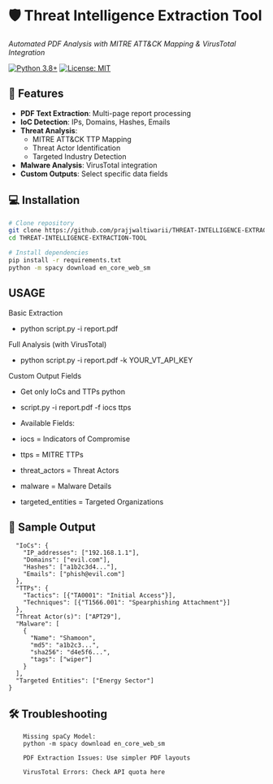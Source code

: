 # 🛡️ Threat Intelligence Extraction Tool

*Automated PDF Analysis with MITRE ATT&CK Mapping & VirusTotal Integration*

[![Python 3.8+](https://img.shields.io/badge/python-3.8%2B-blue)](https://www.python.org/)
[![License: MIT](https://img.shields.io/badge/License-MIT-yellow)](https://opensource.org/licenses/MIT)


## 🎯 Features
- **PDF Text Extraction**: Multi-page report processing
- **IoC Detection**: IPs, Domains, Hashes, Emails
- **Threat Analysis**: 
  - MITRE ATT&CK TTP Mapping
  - Threat Actor Identification
  - Targeted Industry Detection
- **Malware Analysis**: VirusTotal integration
- **Custom Outputs**: Select specific data fields

## 💻 Installation

```bash
# Clone repository
git clone https://github.com/prajjwaltiwarii/THREAT-INTELLIGENCE-EXTRACTION-TOOL.git
cd THREAT-INTELLIGENCE-EXTRACTION-TOOL

# Install dependencies
pip install -r requirements.txt
python -m spacy download en_core_web_sm
```

## USAGE
 Basic Extraction
 - python script.py -i report.pdf

 Full Analysis (with VirusTotal)
 - python script.py -i report.pdf -k YOUR_VT_API_KEY

 Custom Output Fields
 - Get only IoCs and TTPs python
 - script.py -i report.pdf -f iocs ttps

- Available Fields:
 - iocs = Indicators of Compromise
 - ttps = MITRE TTPs
 - threat_actors = Threat Actors
 - malware = Malware Details
 - targeted_entities = Targeted Organizations 

## 📄 Sample Output

```{
  "IoCs": {
    "IP_addresses": ["192.168.1.1"],
    "Domains": ["evil.com"],
    "Hashes": ["a1b2c3d4..."],
    "Emails": ["phish@evil.com"]
  },
  "TTPs": {
    "Tactics": [{"TA0001": "Initial Access"}],
    "Techniques": [{"T1566.001": "Spearphishing Attachment"}]
  },
  "Threat Actor(s)": ["APT29"],
  "Malware": [
    {
      "Name": "Shamoon",
      "md5": "a1b2c3...",
      "sha256": "d4e5f6...",
      "tags": ["wiper"]
    }
  ],
  "Targeted Entities": ["Energy Sector"]
}

```
## 🛠️ Troubleshooting

```
    Missing spaCy Model:
    python -m spacy download en_core_web_sm

    PDF Extraction Issues: Use simpler PDF layouts

    VirusTotal Errors: Check API quota here
```
